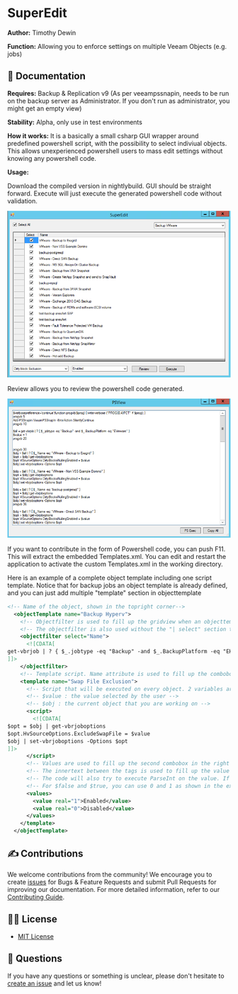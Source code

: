 # SuperEdit

**Author:** Timothy Dewin

**Function:** Allowing you to enforce settings on multiple Veeam Objects (e.g. jobs) 

## 📗 Documentation

**Requires:** Backup & Replication v9 (As per veeampssnapin, needs to be run on the backup server as Administrator. If you don't run as administrator, you might get an empty view)

**Stability:** Alpha, only use in test environments

**How it works:** It is a basically a small csharp GUI wrapper around predefined powershell script, with the possibility to select indiviual objects. This allows unexperienced powershell users to mass edit settings without knowing any powershell code.

**Usage:**

Download the compiled version in nightlybuild. GUI should be straight forward. Execute will just execute the generated powershell code without validation.

![Screenshot Superedit Main](https://github.com/VeeamHub/SuperEdit/raw/master/img/main.png)

Review allows you to review the powershell code generated.

![Screenshot Superedit Review](https://github.com/VeeamHub/SuperEdit/raw/master/img/review.png)

If you want to contribute in the form of Powershell code, you can push F11. This will extract the embedded Templates.xml. You can edit and restart the application to activate the custom Templates.xml in the working directory.  

Here is an example of a complete object template including one script template. Notice that for backup jobs an object template is already defined, and you can just add multiple "template" section in objecttemplate

```XML
<!-- Name of the object, shown in the topright corner-->
  <objectTemplate name="Backup Hyperv">
	<!-- Objectfilter is used to fill up the gridview when an objecttemplate is selected in the topright corner. After the object filter a "| select" statement is added, selecting only the field defined in the select attribute-->
	<!-- The objectfilter is also used without the "| select" section to select indiviual objects for editing (code generation) -->
    <objectfilter select="Name">
      <![CDATA[
get-vbrjob | ? { $_.jobtype -eq "Backup" -and $_.BackupPlatform -eq "EHyperV" }
]]>
    </objectfilter>
	<!-- Template script. Name attribute is used to fill up the combobox in the left bottom corner, defining the action-->
    <template name="Swap File Exclusion">
	  <!-- Script that will be executed on every object. 2 variables are automatically defined by the code generation -->
	  <!-- $value : the value selected by the user -->
	  <!-- $obj : the current object that you are working on -->
      <script>
        <![CDATA[
$opt = $obj | get-vbrjoboptions
$opt.HvSourceOptions.ExcludeSwapFile = $value
$obj | set-vbrjoboptions -Options $opt
]]>
      </script>
	  <!-- Values are used to fill up the second combobox in the right corner -->
	  <!-- The innertext between the tags is used to fill up the value tag. However if you want another value to be passed into $value, you can use real to override the "display" value-->
	  <!-- The code will also try to execute ParseInt on the value. If it fails, it will surround the value with double quotes -->
	  <!-- For $false and $true, you can use 0 and 1 as shown in the example below -->
      <values>
        <value real="1">Enabled</value>
        <value real="0">Disabled</value>
      </values>
    </template>
  </objectTemplate>
```

## ✍ Contributions

We welcome contributions from the community! We encourage you to create [issues](https://github.com/VeeamHub/SuperEdit/issues/new/choose) for Bugs & Feature Requests and submit Pull Requests for improving our documentation. For more detailed information, refer to our [Contributing Guide](CONTRIBUTING.md).

## 🤝🏾 License

* [MIT License](LICENSE)

## 🤔 Questions

If you have any questions or something is unclear, please don't hesitate to [create an issue](https://github.com/VeeamHub/SuperEdit/issues/new/choose) and let us know!
